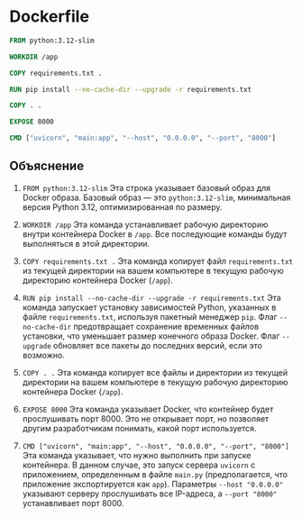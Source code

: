 # Dockerfile
```dockerfile
FROM python:3.12-slim 

WORKDIR /app

COPY requirements.txt .

RUN pip install --no-cache-dir --upgrade -r requirements.txt

COPY . .

EXPOSE 8000

CMD ["uvicorn", "main:app", "--host", "0.0.0.0", "--port", "8000"]
```

## Объяснение
1. `FROM python:3.12-slim`
   Эта строка указывает базовый образ для Docker образа. Базовый образ — это `python:3.12-slim`, минимальная версия Python 3.12, оптимизированная по размеру.

2. `WORKDIR /app`
   Эта команда устанавливает рабочую директорию внутри контейнера Docker в `/app`. Все последующие команды будут выполняться в этой директории.

3. `COPY requirements.txt .`
   Эта команда копирует файл `requirements.txt` из текущей директории на вашем компьютере в текущую рабочую директорию контейнера Docker (`/app`).

4. `RUN pip install --no-cache-dir --upgrade -r requirements.txt`
   Эта команда запускает установку зависимостей Python, указанных в файле `requirements.txt`, используя пакетный менеджер `pip`. Флаг `--no-cache-dir` предотвращает сохранение временных файлов установки, что уменьшает размер конечного образа Docker. Флаг `--upgrade` обновляет все пакеты до последних версий, если это возможно.

5. `COPY . .`
   Эта команда копирует все файлы и директории из текущей директории на вашем компьютере в текущую рабочую директорию контейнера Docker (`/app`).

6. `EXPOSE 8000`
   Эта команда указывает Docker, что контейнер будет прослушивать порт 8000. Это не открывает порт, но позволяет другим разработчикам понимать, какой порт используется.

7. `CMD ["uvicorn", "main:app", "--host", "0.0.0.0", "--port", "8000"]`
   Эта команда указывает, что нужно выполнить при запуске контейнера. В данном случае, это запуск сервера `uvicorn` с приложением, определенным в файле `main.py` (предполагается, что приложение экспортируется как `app`). Параметры `--host "0.0.0.0"` указывают серверу прослушивать все IP-адреса, а `--port "8000"` устанавливает порт 8000.

